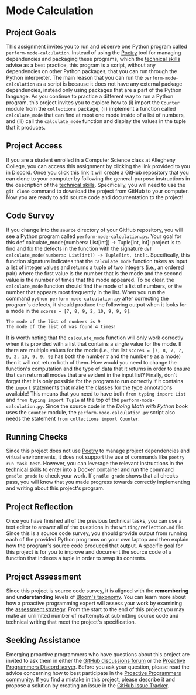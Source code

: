 # Mode Calculation

## Project Goals

This assignment invites you to run and observe one Python program called
`perform-mode-calculation`. Instead of using the
[Poetry](https://python-poetry.org/) tool for managing dependencies and
packaging these programs, which the [technical
skills](/proactive-skills/introduction-proactive-skills/) advise as a best
practice, this program is a script, without any dependencies on other Python
packages, that you can run through the Python interpreter. The main reason that
you can run the `perform-mode-calculation` as a script is because it does not
have any external package dependencies, instead only using packages that are a
part of the Python language. As you continue to practice a different way to run
a Python program, this project invites you to explore how to (i) import the
`Counter` module from the `collections` package, (ii) implement a function
called `calculate_mode` that can find at most one mode inside of a list of
numbers, and (iii) call the `calculate_mode` function and display the values in
the tuple that it produces.

## Project Access

If you are a student enrolled in a Computer Science class at Allegheny College,
you can access this assignment by clicking the link provided to you in Discord.
Once you click this link it will create a GitHub repository that you can clone
to your computer by following the general-purpose instructions in the
description of the [technical
skills](/proactive-skills/introduction-proactive-skills/). Specifically, you
will need to use the `git clone` command to download the project from GitHub to
your computer. Now you are ready to add source code and documentation to the
project!

## Code Survey

If you change into the `source` directory of your GitHub repository, you will
see a Python program called `perform-mode-calculation.py`. Your goal for this
def calculate_mode(numbers: List[int]) -> Tuple[int, int]: project is to find
and fix the defects in the function with the signature `def
calculate_mode(numbers: List[int]) -> Tuple[int, int]:`. Specifically, this
function signature indicates that the `calculate_mode` function takes as input a
list of integer values and returns a tuple of two integers (i.e., an ordered
pair) where the first value is the number that is the mode and the second value
is the number of times that the mode appeared. To be clear, the `calculate_mode`
function should find the mode of a list of numbers, or the number that appears
most frequently in the list. When you run the command `python
perform-mode-calculation.py` after correcting the program's defects, it should
produce the following output when it looks for a mode in the `scores = [7, 8, 9,
2, 10, 9, 9, 9]`.

```
The mode of the list of numbers is 9
The mode of the list of was found 4 times!
```

It is worth noting that the `calculate_mode` function will only work correctly
when it is provided with a list that contains a single value for the mode. If
there are multiple values for the mode (i.e., the list `scores = [7, 8, 7, 7, 9,
2, 10, 9, 9, 9]` has both the number `7` and the number `9` as a mode) then it
will not return both of them. How would you need to change the function's
computation and the type of data that it returns in order to ensure that can
return all modes that are evident in the input list? Finally, don't forget that
it is only possible for the program to run correctly if it contains the `import`
statements that make the classes for the type annotations available! This means
that you need to have both `from typing import List` and `from typing import
Tuple` at the top of the `perform-mode-calculation.py`. Since the source code in
the *Doing Math with Python* book uses the `Counter` module, the
`perform-mode-calculation.py` script also needs the statement `from collections
import Counter`.

## Running Checks

Since this project does not use [Poetry](https://python-poetry.org/) to manage
project dependencies and virtual environments, it does not support the use of
commands like `poetry run task test`. However, you can leverage the relevant
instructions in the [technical
skills](/proactive-skills/introduction-proactive-skills/) to enter into a Docker
container and run the command `gradle grade` to check your work. If `gradle
grade` shows that all checks pass, you will know that you made progress towards
correctly implementing and writing about this project's program.

## Project Reflection

Once you have finished all of the previous technical tasks, you can use a text
editor to answer all of the questions in the `writing/reflection.md` file. Since
this is a source code survey, you should provide output from running each of the
provided Python programs on your own laptop and then explain how the program's
source code produced that output. A specific goal for this project is for you to
improve and document the source code of a function that indexes a tuple in order
to swap its contents.

## Project Assessment

Since this project is source code survey, it is aligned with the **remembering**
and **understanding** levels of [Bloom's
taxonomy](proactive-learning/blooms-taxonomy/). You can learn more about how a
proactive programming expert will assess your work by examining the [assessment
strategy](/proactive-learning/assessment-strategy/). From the start to the end
of this project you may make an unlimited number of reattempts at submitting
source code and technical writing that meet the project's specification.

## Seeking Assistance

Emerging proactive programmers who have questions about this project are invited
to ask them in either the [GitHub discussions
forum](https://github.com/ProactiveProgrammers/www.proactiveprogrammers.com/discussions)
or the [Proactive Programmers Discord server](https://discord.gg/kjah8MFYbR).
Before you ask your question, please read the advice concerning how to best
participate in the [Proactive Programmers
community](https://proactiveprogrammers.com/proactive-community/community-connections/).
If you find a mistake in this project, please describe it and propose a solution
by creating an issue in the [GitHub Issue
Tracker](https://github.com/ProactiveProgrammers/www.proactiveprogrammers.com/issues).
